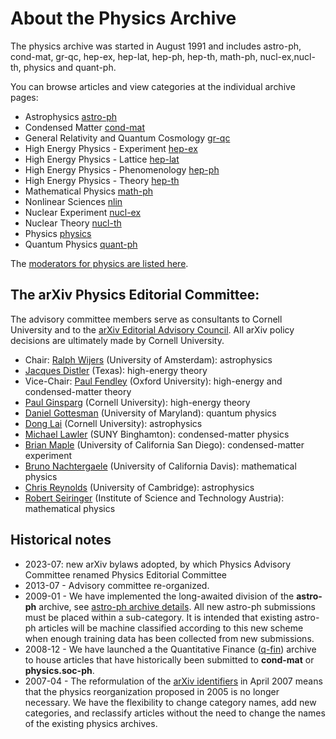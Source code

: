 # About the Physics Archive

The physics archive was started in August 1991 and includes astro-ph, cond-mat, gr-qc, hep-ex, hep-lat, hep-ph, hep-th, math-ph, nucl-ex,nucl-th, physics and quant-ph.

You can browse articles and view categories at the individual archive pages:

- Astrophysics [astro-ph](https://arxiv.org/archive/astro-ph)
- Condensed Matter [cond-mat](https://arxiv.org/archive/cond-mat)
- General Relativity and Quantum Cosmology [gr-qc](https://arxiv.org/archive/gr-qc)
- High Energy Physics - Experiment [hep-ex](https://arxiv.org/archive/hep-ex)
- High Energy Physics - Lattice [hep-lat](https://arxiv.org/archive/hep-lat)
- High Energy Physics - Phenomenology [hep-ph](https://arxiv.org/archive/hep-ph)
- High Energy Physics - Theory [hep-th](https://arxiv.org/archive/hep-th)
- Mathematical Physics [math-ph](https://arxiv.org/archive/math-ph)
- Nonlinear Sciences [nlin](https://arxiv.org/archive/nlin)
- Nuclear Experiment [nucl-ex](https://arxiv.org/archive/nucl-ex)
- Nuclear Theory [nucl-th](https://arxiv.org/archive/nucl-th)
- Physics [physics](https://arxiv.org/archive/physics)
- Quantum Physics [quant-ph](https://arxiv.org/archive/quant-ph)

The [moderators for physics are listed here](https://arxiv.org/moderators#physics#physics).

<span id="AdvisoryCommittee"></span>
## The arXiv Physics Editorial Committee:

The advisory committee members serve as consultants to Cornell University and to the [arXiv Editorial Advisory Council](../../about/people/editorial_advisory_council.md). All arXiv policy decisions are ultimately made by Cornell University.

*   Chair: [Ralph Wijers](https://www.uva.nl/en/profile/w/i/r.a.m.j.wijers/r.a.m.j.wijers.html) (University of Amsterdam): astrophysics
*   [Jacques Distler](https://ph.utexas.edu/component/cobalt/item/18-physics/422-distler-jacques?Itemid=1264) (Texas): high-energy theory
*   Vice-Chair: [Paul Fendley](https://www.physics.ox.ac.uk/our-people/fendley) (Oxford University): high-energy and condensed-matter theory
*   [Paul Ginsparg](https://physics.cornell.edu/paul-ginsparg) (Cornell University): high-energy theory
*   [Daniel Gottesman](https://quics.umd.edu/people/daniel-gottesman) (University of Maryland): quantum physics
*   [Dong Lai](https://astro.cornell.edu/dong-lai) (Cornell University): astrophysics
*   [Michael Lawler](https://www.binghamton.edu/physics/research/profile.html?id=mlawler) (SUNY Binghamton): condensed-matter physics
*   [Brian Maple](http://mbmlab.ucsd.edu/people/maple.html) (University of California San Diego): condensed-matter experiment
*   [Bruno Nachtergaele](http://www.math.ucdavis.edu/~bxn/) (University of California Davis): mathematical physics
*   [Chris Reynolds](https://www.ast.cam.ac.uk/people/Christopher.Reynolds) (University of Cambridge): astrophysics
*   [Robert Seiringer](https://www.ist.ac.at/en/research/seiringer-group/) (Institute of Science and Technology Austria): mathematical physics


## Historical notes
- 2023-07: new arXiv bylaws adopted, by which Physics Advisory Committee renamed Physics Editorial Committee
- 2013-07 - Advisory committee re-organized.
- 2009-01 - We have implemented the long-awaited division of the **astro-ph** archive, see [astro-ph archive details](https://arxiv.org/archive/astro-ph). All new astro-ph submissions must be placed within a sub-category. It is intended that existing astro-ph articles will be machine classified according to this new scheme when enough training data has been collected from new submissions.
- 2008-12 - We have launched a the Quantitative Finance ([q-fin](../../new/q-fin_announce.md)) archive to house articles that have historically been submitted to **cond-mat** or **physics.soc-ph**.
- 2007-04 - The reformulation of the [arXiv identifiers](../../help/arxiv_identifier.md) in April 2007 means that the physics reorganization proposed in 2005 is no longer necessary. We have the flexibility to change category names, add new categories, and reclassify articles without the need to change the names of the existing physics archives.
